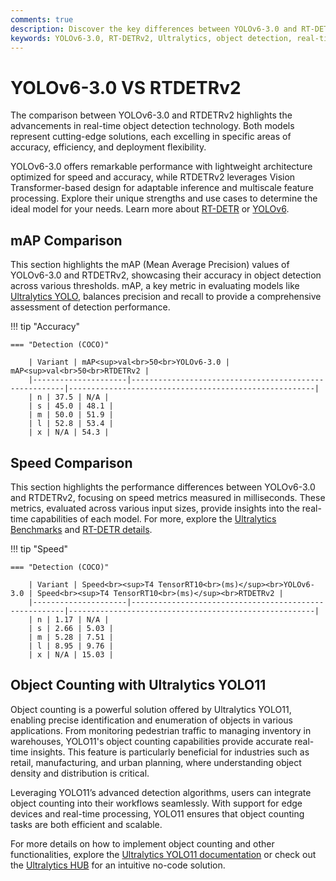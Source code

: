 ```yaml
---
comments: true
description: Discover the key differences between YOLOv6-3.0 and RT-DETRv2, two cutting-edge models in real-time object detection. This comparison highlights their performance, efficiency, and adaptability for applications in edge AI and computer vision.
keywords: YOLOv6-3.0, RT-DETRv2, Ultralytics, object detection, real-time AI, edge AI, computer vision, model comparison
---
```


# YOLOv6-3.0 VS RTDETRv2

The comparison between YOLOv6-3.0 and RTDETRv2 highlights the advancements in real-time object detection technology. Both models represent cutting-edge solutions, each excelling in specific areas of accuracy, efficiency, and deployment flexibility.

YOLOv6-3.0 offers remarkable performance with lightweight architecture optimized for speed and accuracy, while RTDETRv2 leverages Vision Transformer-based design for adaptable inference and multiscale feature processing. Explore their unique strengths and use cases to determine the ideal model for your needs. Learn more about [RT-DETR](https://docs.ultralytics.com/models/rtdetr/) or [YOLOv6](https://docs.ultralytics.com/models/yolov8/).

## mAP Comparison

This section highlights the mAP (Mean Average Precision) values of YOLOv6-3.0 and RTDETRv2, showcasing their accuracy in object detection across various thresholds. mAP, a key metric in evaluating models like [Ultralytics YOLO](https://docs.ultralytics.com/models/yolov10/), balances precision and recall to provide a comprehensive assessment of detection performance.

!!! tip "Accuracy"

    === "Detection (COCO)"

    	| Variant | mAP<sup>val<br>50<br>YOLOv6-3.0 | mAP<sup>val<br>50<br>RTDETRv2 |
    	|---------------------|-------------------------------------------------------|-------------------------------------------------------|
    	| n | 37.5 | N/A |
    	| s | 45.0 | 48.1 |
    	| m | 50.0 | 51.9 |
    	| l | 52.8 | 53.4 |
    	| x | N/A | 54.3 |

## Speed Comparison

This section highlights the performance differences between YOLOv6-3.0 and RTDETRv2, focusing on speed metrics measured in milliseconds. These metrics, evaluated across various input sizes, provide insights into the real-time capabilities of each model. For more, explore the [Ultralytics Benchmarks](https://docs.ultralytics.com/reference/utils/benchmarks/) and [RT-DETR details](https://docs.ultralytics.com/models/yolov10/).

!!! tip "Speed"

    === "Detection (COCO)"

    	| Variant | Speed<br><sup>T4 TensorRT10<br>(ms)</sup><br>YOLOv6-3.0 | Speed<br><sup>T4 TensorRT10<br>(ms)</sup><br>RTDETRv2 |
    	|---------------------|-------------------------------------------------------|-------------------------------------------------------|
    	| n | 1.17 | N/A |
    	| s | 2.66 | 5.03 |
    	| m | 5.28 | 7.51 |
    	| l | 8.95 | 9.76 |
    	| x | N/A | 15.03 |

## Object Counting with Ultralytics YOLO11

Object counting is a powerful solution offered by Ultralytics YOLO11, enabling precise identification and enumeration of objects in various applications. From monitoring pedestrian traffic to managing inventory in warehouses, YOLO11's object counting capabilities provide accurate real-time insights. This feature is particularly beneficial for industries such as retail, manufacturing, and urban planning, where understanding object density and distribution is critical.

Leveraging YOLO11’s advanced detection algorithms, users can integrate object counting into their workflows seamlessly. With support for edge devices and real-time processing, YOLO11 ensures that object counting tasks are both efficient and scalable.

For more details on how to implement object counting and other functionalities, explore the [Ultralytics YOLO11 documentation](https://docs.ultralytics.com/guides/) or check out the [Ultralytics HUB](https://www.ultralytics.com/hub) for an intuitive no-code solution.
